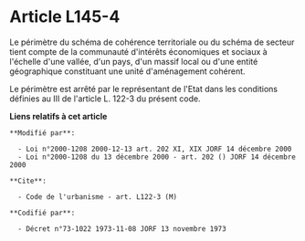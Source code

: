 # Article L145-4

Le périmètre du schéma de cohérence territoriale ou du schéma de secteur tient compte de la communauté d'intérêts économiques
et sociaux à l'échelle d'une vallée, d'un pays, d'un massif local ou d'une entité géographique constituant une unité
d'aménagement cohérent.

Le périmètre est arrêté par le représentant de l'Etat dans les conditions définies au III de l'article L. 122-3 du présent
code.

**Liens relatifs à cet article**

	**Modifié par**:

	  - Loi n°2000-1208 2000-12-13 art. 202 XI, XIX JORF 14 décembre 2000
	  - Loi n°2000-1208 du 13 décembre 2000 - art. 202 () JORF 14 décembre 2000

	**Cite**:

	  - Code de l'urbanisme - art. L122-3 (M)

	**Codifié par**:

	  - Décret n°73-1022 1973-11-08 JORF 13 novembre 1973
